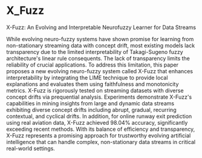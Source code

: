 # X_Fuzz
X-Fuzz: An Evolving and Interpretable Neurofuzzy Learner for Data Streams

While evolving neuro-fuzzy systems have shown promise for learning from non-stationary streaming data with concept drift, most existing models lack transparency due to the limited interpretability of Takagi-Sugeno fuzzy architecture's linear rule consequents. The lack of transparency limits the reliability of crucial applications. To address this limitation, this paper proposes a new evolving neuro-fuzzy system called X-Fuzz that enhances interpretability by integrating the LIME technique to provide local explanations and evaluates them using faithfulness and monotonicity metrics. X-Fuzz is rigorously tested on streaming datasets with diverse concept drifts via prequential analysis. Experiments demonstrate X-Fuzz's capabilities in mining insights from large and dynamic data streams exhibiting diverse concept drifts including abrupt, gradual, recurring contextual, and cyclical drifts. In addition, for online runway exit prediction using real aviation data, X-Fuzz achieved 98.04\% accuracy, significantly exceeding recent methods. With its balance of efficiency and transparency, X-Fuzz represents a promising approach for trustworthy evolving artificial intelligence that can handle complex, non-stationary data streams in critical real-world settings.
